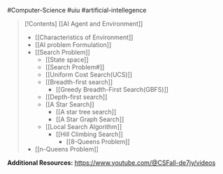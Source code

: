 #Computer-Science #uiu #artificial-intellegence

>[!Contents]
>[[AI Agent and Environment]]
> 	- [[Characteristics of Environment]]
> - [[AI problem Formulation]]
> - [[Search Problem]]
> 	- [[State space]]
> 	- [[Search Problem#]]
> 	- [[Uniform Cost Search(UCS)]]
> 	- [[Breadth-first search]]
> 		- [[Greedy Breadth-First Search(GBFS)]]
> 	- [[Depth-first search]]
> 	- [[A Star Search]]
> 		- [[A star tree search]]
> 		- [[A Star Graph Search]]
> 	- [[Local Search Algorithm]] 
> 		- [[Hill Climbing Search]]
> 			- [[8-Queens Problem]]
> - [[n-Queens Problem]]

**Additional Resources:**
https://www.youtube.com/@CSFall-de7jy/videos



